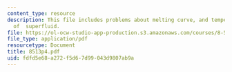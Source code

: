 ```yaml
---
content_type: resource
description: This file includes problems about melting curve, and temperature?dependency
  of  superfluid.
file: https://ol-ocw-studio-app-production.s3.amazonaws.com/courses/8-513-many-body-theory-for-condensed-matter-systems-fall-2004/fdfd5e68a272f5d67d99043d9807ab9a_8513p4.pdf
file_type: application/pdf
resourcetype: Document
title: 8513p4.pdf
uid: fdfd5e68-a272-f5d6-7d99-043d9807ab9a
---
```

